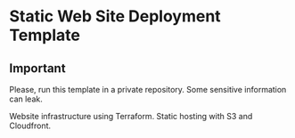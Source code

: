 # Static Web Site Deployment Template

## Important
Please, run this template in a private repository.
Some sensitive information can leak.

Website infrastructure using Terraform. Static hosting with S3 and Cloudfront.
